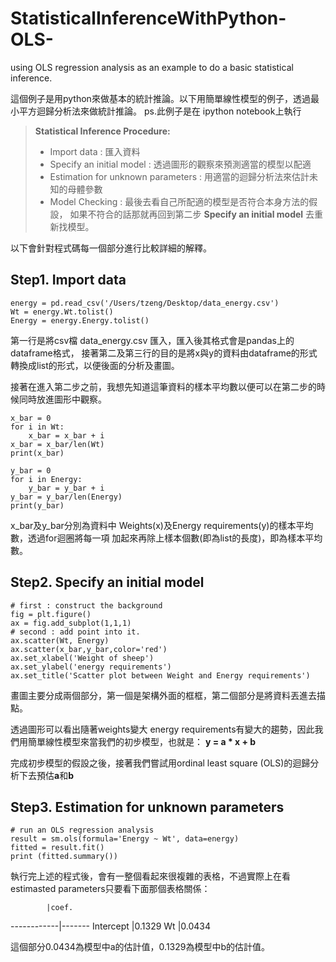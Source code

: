 StatisticalInferenceWithPython-OLS-
===================================

using OLS regression analysis as an example to do a basic statistical inference.

這個例子是用python來做基本的統計推論。以下用簡單線性模型的例子，透過最小平方迴歸分析法來做統計推論。
ps.此例子是在 ipython notebook上執行

> **Statistical Inference Procedure:**
> - Import data : 匯入資料
> - Specify an initial model : 透過圖形的觀察來預測適當的模型以配適
> - Estimation for unknown parameters : 用適當的迴歸分析法來估計未知的母體參數
> - Model Checking : 最後去看自己所配適的模型是否符合本身方法的假設，
如果不符合的話那就再回到第二步 **Specify an initial model** 去重新找模型。

以下會針對程式碼每一個部分進行比較詳細的解釋。


## Step1. Import data
```
energy = pd.read_csv('/Users/tzeng/Desktop/data_energy.csv')
Wt = energy.Wt.tolist()
Energy = energy.Energy.tolist()
```
第一行是將csv檔 data_energy.csv 匯入，匯入後其格式會是pandas上的dataframe格式，
接著第二及第三行的目的是將x與y的資料由dataframe的形式轉換成list的形式，以便後面的分析及畫圖。

接著在進入第二步之前，我想先知道這筆資料的樣本平均數以便可以在第二步的時候同時放進圖形中觀察。

```
x_bar = 0
for i in Wt:
    x_bar = x_bar + i
x_bar = x_bar/len(Wt)
print(x_bar)

y_bar = 0
for i in Energy:
    y_bar = y_bar + i
y_bar = y_bar/len(Energy)
print(y_bar)
```
x_bar及y_bar分別為資料中 Weights(x)及Energy requirements(y)的樣本平均數，透過for迴圈將每一項
加起來再除上樣本個數(即為list的長度)，即為樣本平均數。

## Step2. Specify an initial model
```
# first : construct the background
fig = plt.figure()
ax = fig.add_subplot(1,1,1)
# second : add point into it.
ax.scatter(Wt, Energy)
ax.scatter(x_bar,y_bar,color='red')
ax.set_xlabel('Weight of sheep')
ax.set_ylabel('energy requirements')
ax.set_title('Scatter plot between Weight and Energy requirements')
```
畫圖主要分成兩個部分，第一個是架構外面的框框，第二個部分是將資料丟進去描點。

透過圖形可以看出隨著weights變大 energy requirements有變大的趨勢，因此我們用簡單線性模型來當我們的初步模型，也就是：
**y = a * x + b**

完成初步模型的假設之後，接著我們嘗試用ordinal least square (OLS)的迴歸分析下去預估**a**和**b**

## Step3. Estimation for unknown parameters
```
# run an OLS regression analysis
result = sm.ols(formula='Energy ~ Wt', data=energy)
fitted = result.fit()
print (fitted.summary())
```
執行完上述的程式後，會有一整個看起來很複雜的表格，不過實際上在看 estimasted parameters只要看下面那個表格關係：

            |coef.
------------|-------
Intercept   |0.1329
Wt          |0.0434

這個部分0.0434為模型中a的估計值，0.1329為模型中b的估計值。




